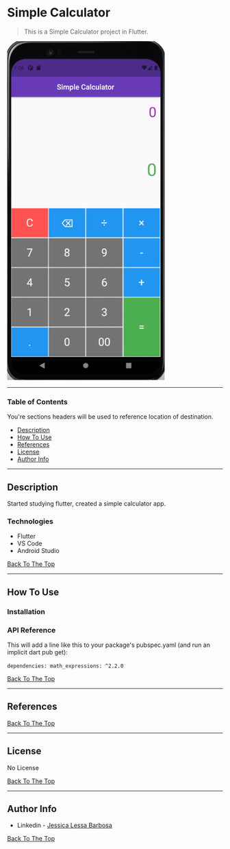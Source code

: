 # **Simple Calculator**

> This is a Simple Calculator project in Flutter.

![Calculator](calculator.png)

---

### **Table of Contents**

You're sections headers will be used to reference location of destination.

- [Description](https://github.com/JessicaLBarbosa/Simple-Calculator/blob/master/README.md#description)
- [How To Use](https://github.com/JessicaLBarbosa/Simple-Calculator/blob/master/README.md#how-to-use)
- [References](https://github.com/JessicaLBarbosa/Simple-Calculator/blob/master/README.md#references)
- [License](https://github.com/JessicaLBarbosa/Simple-Calculator/blob/master/README.md#license)
- [Author Info](https://github.com/JessicaLBarbosa/Simple-Calculator/blob/master/README.md#author-info)

---

## **Description**

Started studying flutter, created a simple calculator app.

### **Technologies**

- Flutter
- VS Code
- Android Studio

[Back To The Top](https://github.com/JessicaLBarbosa/Simple-Calculator/blob/master/README.md)

---

## **How To Use**

### **Installation**


### **API Reference**

This will add a line like this to your package's pubspec.yaml (and run an implicit dart pub get):

`dependencies:
  math_expressions: ^2.2.0`

[Back To The Top](https://github.com/JessicaLBarbosa/Simple-Calculator/blob/master/README.md)

---

## **References**

[Back To The Top](https://github.com/JessicaLBarbosa/Simple-Calculator/blob/master/README.md)

---

## **License**

No License

[Back To The Top](https://github.com/JessicaLBarbosa/Simple-Calculator/blob/master/README.md)

---

## **Author Info**

- Linkedin - [Jessica Lessa Barbosa](https://www.linkedin.com/in/jessica-lessa-barbosa/)

[Back To The Top](https://github.com/JessicaLBarbosa/Simple-Calculator/blob/master/README.md)
